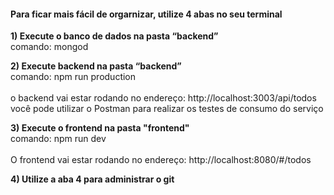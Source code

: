 <h4>Para ficar mais fácil de orgarnizar, utilize 4 abas no seu terminal</h4>

<p>
    <b>1) Execute o banco de dados na pasta “backend”</b></br>
	comando: mongod
</p>

<p>
    <b>2) Execute backend na pasta “backend”</b></br>
	comando: npm run production</br></br>
    o backend vai estar rodando no endereço: http://localhost:3003/api/todos</br>
	você pode utilizar o Postman para realizar os testes de consumo do serviço
</p>

<p>
    <b>3) Execute o frontend na pasta "frontend"</b></br>
    comando: npm run dev</br></br>
    O frontend vai estar rodando no endereço: http://localhost:8080/#/todos
</p>

<p>
    <b>4) Utilize a aba 4 para administrar o git</b>
</p>